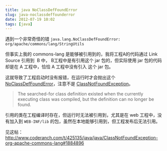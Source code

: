 ```yaml
---
title: java NoClassDefFoundError
slug: java-noclassdeffounderror
date: 2012-07-19 10:02
tags: [java]
---
```


遇到一个非常奇怪的错 `java.lang.NoClassDefFoundError: org/apache/commons/lang/StringUtils`

但事实上我的 commons-lang 是能够被引用到的，我将工程A的代码通过 Link Source 引用到  B 中，
B工程中是有引用这个 jar 包的，但实际使用 jar 包的代码却是在 A 工程中，恰恰 A 工程中没有引入
这个 jar 包。

这就导致了工程启动时没有报错，在运行时才会抛出这个 [NoClassDefFoundError][1]，注意不是 
[ClassNotFoundException][2]。

> The searched-for class definition existed when the currently executing class was compiled, 
> but the definition can no longer be found.

引用的类在工程编译时存在，但运行时无法被引用到，尤其是在 web 工程中，没有加入到 `WEB-INF/lib` 
的包，虽然在本地能够引用到，但工程发布后无法引用。

见这帖：<http://www.coderanch.com/t/425135/java/java/ClassNotFoundException-org-apache-commons-lang#1884896>

[1]: http://docs.oracle.com/javase/7/docs/api/java/lang/NoClassDefFoundError.html
[2]: http://docs.oracle.com/javase/7/docs/api/java/lang/ClassNotFoundException.html
